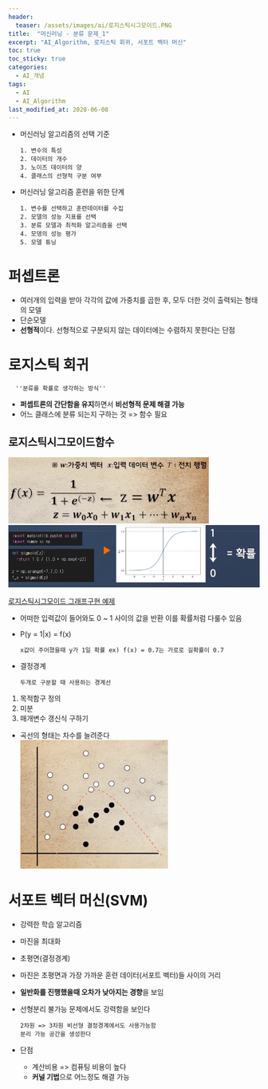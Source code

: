 ```yaml
---
header:
  teaser: /assets/images/ai/로지스틱시그모이드.PNG
title:  "머신러닝 - 분류 문제_1"
excerpt: "AI_Algorithm, 로지스틱 회귀, 서포트 벡터 머신"
toc: true
toc_sticky: true
categories:
  - AI_개념
tags:
  - AI
  - AI_Algorithm
last_modified_at: 2020-06-08
---
```


* 머신러닝 알고리즘의 선택 기준

      1. 변수의 특성
      2. 데이터의 개수
      3. 노이즈 데이터의 양
      4. 클래스의 선형적 구분 여부

* 머신러닝 알고리즘 훈련을 위한 단계

      1. 변수를 선택하고 훈련데이터를 수집
      2. 모델의 성능 지표를 선택
      3. 분류 모델과 최적화 알고리즘을 선택
      4. 모뎅의 성능 평가
      5. 모델 튜닝

# 퍼셉트론
  * 여러개의 입력을 받아 각각의 값에 가중치를 곱한 후,
    모두 더한 것이 출력되는 형태의 모델
  * 단순모델
  * **선형적**이다. 선형적으로 구분되지 않는 데이터에는 수렴하지 못한다는 단점
      
# 로지스틱 회귀
  
      ''분류를 확률로 생각하는 방식''
  * **퍼셉트론의 간단함을 유지**하면서 **비선형적 문제 해결 가능**  
  * 어느 클래스에 분류 되는지 구하는 것  => 함수 필요  
  
  ## 로지스틱시그모이드함수  
  
  ![로지스틱시그모이드함수](/assets/images/ai/로지스틱시그모이드함수.PNG)  
  ![로지스틱시그모이드함수2](/assets/images/ai/로지스틱시그모이드함수2.PNG)  
  
  [로지스틱시그모이드 그래프구현 예제](https://github.com/limjun92/limjun92.github.io/blob/master/ipynb/%EB%A1%9C%EC%A7%80%EC%8A%A4%ED%8B%B1%EC%8B%9C%EA%B7%B8%EB%AA%A8%EC%9D%B4%EB%93%9C.ipynb)
      
  * 어떠한 입력값이 들어와도 0 ~ 1 사이의 값을 반환 이를 확률처럼 다룰수 있음  
  * P(y = 1|x) = f(x)  
      
        x값이 주어졌을때 y가 1일 확률 ex) f(x) = 0.7는 가로로 길확률이 0.7    
        
  * 결정경계 
      
        두개로 구분할 때 사용하는 경계선
  1. 목적함구 정의 
  2. 미분
  3. 매개변수 갱신식 구하기
  
  * 곡선의 형태는 차수를 늘려준다  
  ![로지스틱시그모이드함수0](/assets/images/ai/로지스틱시그모이드함수0.PNG)  
    
# 서포트 벡터 머신(SVM)
  * 강력한 학습 알고리즘
  * 마진을 최대화
  * 초평면(결정경계)
  * 마진은 초평면과 가장 가까운 훈련 데이터(서포트 벡터)들 사이의 거리
  * **일반화를 진행했을때 오차가 낮아지는 경향**을 보임
  * 선형분리 불가능 문제에서도 강력함을 보인다
      
        2차원 => 3차원 비선형 결정경계에서도 사용가능함
        분리 가능 공간을 생성한다
  * 단점
    * 계산비용 => 컴퓨팅 비용이 높다
    * **커널 기법**으로 어느정도 해결 가능
    
